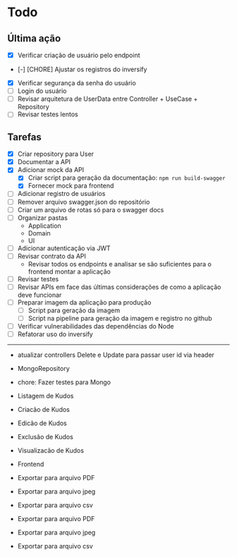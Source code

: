 # Todo

## Última ação

- [x] Verificar criação de usuário pelo endpoint
- [-] [CHORE] Ajustar os registros do inversify
- [x] Verificar segurança da senha do usuário
- [ ] Login do usuário
- [ ] Revisar arquitetura de UserData entre Controller + UseCase + Repository
- [ ] Revisar testes lentos

## Tarefas

- [x] Criar repository para User
- [x] Documentar a API
- [x] Adicionar mock da API
    - [x] Criar script para geração da documentação: `npm run build-swagger`
    - [x] Fornecer mock para frontend
- [ ] Adicionar registro de usuários
- [ ] Remover arquivo swagger.json do repositório
- [ ] Criar um arquivo de rotas só para o swagger docs
- [ ] Organizar pastas
    - Application
    - Domain
    - UI
- [ ] Adicionar autenticação via JWT
- [ ] Revisar contrato da API
    - Revisar todos os endpoints e analisar se são suficientes para o frontend montar a aplicação
- [ ] Revisar testes
- [ ] Revisar APIs em face das últimas considerações de como a aplicação deve funcionar
- [ ] Preparar imagem da aplicação para produção
    - [ ] Script para geração da imagem
    - [ ] Script na pipeline para geração da imagem e registro no github
- [ ] Verificar vulnerabilidades das dependências do Node
- [ ] Refatorar uso do inversify

----

- atualizar controllers Delete e Update para passar user id via header

- MongoRepository

- chore: Fazer testes para Mongo

- Listagem de Kudos
- Criacão de Kudos
- Edicão de Kudos
- Exclusão de Kudos
- Visualizacão de Kudos

- Frontend

- Exportar para arquivo PDF
- Exportar para arquivo jpeg
- Exportar para arquivo csv

- Exportar para arquivo PDF
- Exportar para arquivo jpeg
- Exportar para arquivo csv
